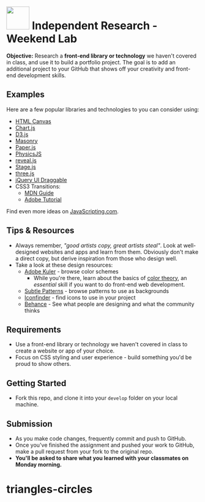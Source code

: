 # <img src="https://cloud.githubusercontent.com/assets/7833470/10899314/63829980-8188-11e5-8cdd-4ded5bcb6e36.png" height="60"> Independent Research - Weekend Lab

**Objective:** Research a **front-end library or technology** we haven't covered in class, and use it to build a portfolio project. The goal is to add an additional project to your GitHub that shows off your creativity and front-end development skills.

## Examples

Here are a few popular libraries and technologies to you can consider using:

* <a href="https://developer.mozilla.org/en-US/docs/Web/Guide/HTML/Canvas_tutorial" target="_blank">HTML Canvas</a>
* <a href="http://www.chartjs.org" target="_blank">Chart.js</a>
* <a href="http://d3js.org" target="_blank">D3.js</a>
* <a href="http://masonry.desandro.com" target="_blank">Masonry</a>
* <a href="http://paperjs.org" target="_blank">Paper.js</a>
* <a href="http://wellcaffeinated.net/PhysicsJS" target="_blank">PhysicsJS</a>
* <a href="http://lab.hakim.se/reveal-js" target="_blank">reveal.js</a>
* <a href="http://piqnt.com/stage.js" target="_blank">Stage.js</a>
* <a href="http://threejs.org" target="_blank">three.js</a>
* <a href="https://jqueryui.com/draggable" target="_blank">jQuery UI Draggable</a>
* CSS3 Transitions:
  * <a href="https://developer.mozilla.org/en-US/docs/Web/Guide/CSS/Using_CSS_transitions" target="_blank">MDN Guide</a>
  * <a href="http://www.adobe.com/devnet/html5/articles/using-css3-transitions-a-comprehensive-guide.html" target="_blank">Adobe Tutorial</a>

Find even more ideas on <a href="http://www.javascripting.com/?sort=rating" target="_blank">JavaScripting.com</a>.

## Tips & Resources

* Always remember, *"good artists copy, great artists steal"*. Look at well-designed websites and apps and learn from them. Obviously don't make a direct copy, but derive inspiration from those who design well.
* Take a look at these design resources:
  * <a href="https://kuler.adobe.com" target="_blank">Adobe Kuler</a> - browse color schemes
    * While you're there, learn about the basics of <a href="http://webdesign.tutsplus.com/articles/an-introduction-to-color-theory-for-web-designers--webdesign-1437" target="_blank">color theory</a>, an *essential* skill if you want to do front-end web development.
  * <a href="http://subtlepatterns.com" target="_blank">Subtle Patterns</a> - browse patterns to use as backgrounds
  * <a href="https://www.iconfinder.com" target="_blank">Iconfinder</a> - find icons to use in your project
  * <a href="https://www.behance.net/search?field=102" target="_blank">Behance</a> - See what people are designing and what the community thinks

## Requirements

* Use a front-end library or technology we haven't covered in class to create a website or app of your choice.
* Focus on CSS styling and user experience - build something you'd be proud to show others.

## Getting Started

* Fork this repo, and clone it into your `develop` folder on your local machine.

## Submission

* As you make code changes, frequently commit and push to GitHub.
* Once you've finished the assignment and pushed your work to GitHub, make a pull request from your fork to the original repo.
* **You'll be asked to share what you learned with your classmates on Monday morning.**
# triangles-circles
